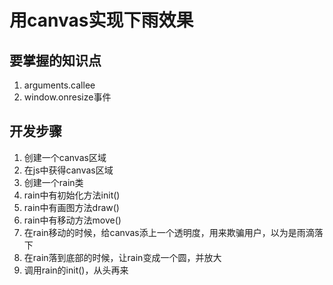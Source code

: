 # 用canvas实现下雨效果

## 要掌握的知识点
1. arguments.callee
2. window.onresize事件

## 开发步骤
1. 创建一个canvas区域
2. 在js中获得canvas区域
3. 创建一个rain类
4. rain中有初始化方法init()
5. rain中有画图方法draw()
6. rain中有移动方法move()
7. 在rain移动的时候，给canvas添上一个透明度，用来欺骗用户，以为是雨滴落下
8. 在rain落到底部的时候，让rain变成一个圆，并放大
9. 调用rain的init()，从头再来
